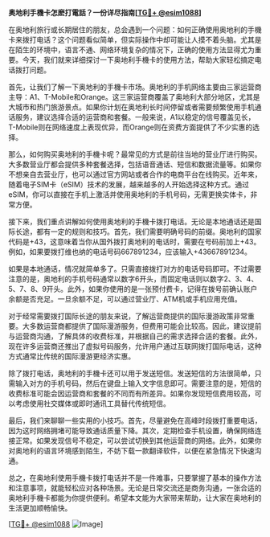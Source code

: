 **奥地利手機卡怎麽打電話？一份详尽指南[[TG💪+ @esim1088](https://t.me/s/esim1088)]**

在奥地利旅行或长期居住的朋友，总会遇到一个问题：如何正确使用奥地利的手機卡来拨打电话？这个问题看似简单，但实际操作中却可能让人摸不着头脑。尤其是在陌生的环境中，语言不通、网络环境复杂的情况下，正确的使用方法显得尤为重要。今天，我们就来详细探讨一下奥地利手機卡的使用方法，帮助大家轻松搞定电话拨打问题。

首先，让我们了解一下奥地利的手機卡市场。奥地利的手机网络主要由三家运营商主导：A1、T-Mobile和Orange。这三家运营商覆盖了奥地利大部分地区，尤其是大城市和热门旅游景点。如果你计划在奥地利长时间停留或者需要频繁使用手机通话服务，建议选择合适的运营商和套餐。一般来说，A1以稳定的信号覆盖见长，T-Mobile则在网络速度上表现优异，而Orange则在资费方面提供了不少实惠的选择。

那么，如何购买奥地利的手機卡呢？最常见的方式是前往当地的营业厅进行购买。大多数营业厅都会提供多种套餐选择，包括语音通话、短信和数据流量等。如果你不想亲自去营业厅，也可以通过官方网站或者合作的电商平台在线购买。近年来，随着电子SIM卡（eSIM）技术的发展，越来越多的人开始选择这种方式。通过eSIM，你可以直接在手机上激活并使用奥地利的手机号码，无需更换实体卡，非常方便。

接下来，我们重点讲解如何使用奥地利的手機卡拨打电话。无论是本地通话还是国际长途，都有一定的规则和技巧。首先，我们需要明确号码的前缀。奥地利的国家代码是+43，这意味着当你从国外拨打奥地利的电话时，需要在号码前加上+43。例如，如果要拨打维也纳的电话号码667891234，应该输入+43667891234。

如果是本地通话，情况就简单多了。只需直接拨打对方的电话号码即可。不过需要注意的是，奥地利的手机号码通常以数字6开头，而固定电话则以数字2、3、4、5、7、8、9开头。此外，如果你使用的是一张预付费卡，记得在拨号前确认账户余额是否充足。一旦余额不足，可以通过营业厅、ATM机或手机应用充值。

对于经常需要拨打国际长途的朋友来说，了解运营商提供的国际漫游政策非常重要。大多数运营商都提供了国际漫游服务，但费用可能会比较高。因此，建议提前与运营商沟通，了解具体的收费标准，并根据自己的需求选择合适的套餐。此外，现在许多运营商还推出了虚拟号码服务，允许用户通过互联网拨打国际电话，这种方式通常比传统的国际漫游更经济实惠。

除了拨打电话，奥地利的手機卡还可以用于发送短信。发送短信的方法很简单，只需输入对方的手机号码，然后在键盘上输入文字信息即可。需要注意的是，短信的收费标准可能会因运营商和套餐的不同而有所差异。如果你发现短信费用较高，可以考虑使用社交媒体或即时通讯工具替代传统短信。

最后，我们来聊聊一些实用的小技巧。首先，尽量避免在高峰时段拨打重要电话，因为这时网络拥堵可能导致通话质量下降。其次，定期检查手机设置，确保网络连接正常。如果发现信号不稳定，可以尝试切换到其他运营商的网络。此外，如果你对奥地利的语言环境感到陌生，不妨下载一款翻译软件，以便在紧急情况下快速沟通。

总之，在奥地利使用手機卡拨打电话并不是一件难事，只要掌握了基本的操作方法和注意事项，就能轻松应对各种场景。无论是日常交流还是商务沟通，一张合适的奥地利手機卡都能为你提供便利。希望本文能为大家带来帮助，让大家在奥地利的生活更加顺畅愉快。

[[TG💪+ @esim1088](https://t.me/s/esim1088) ![Image](https://i.postimg.cc/4NQfJmqS/Snipaste-2025-05-13-00-14-12.png)]